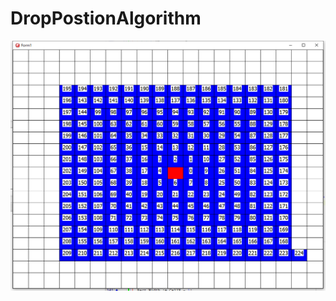 # DropPostionAlgorithm

![掉落路径样例](https://github.com/SunYoung91/DropPostionAlgorithm/blob/master/test.png)

